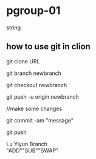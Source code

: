 # pgroup-01
string

## how to use git in clion
git clone URL

git branch newbranch

git checkout newbranch

git push -u origin newbranch

//make some changes

git commit -am "message"

git push

Lu Yiyun Branch
<br>"ADD""SUB""SWAP"